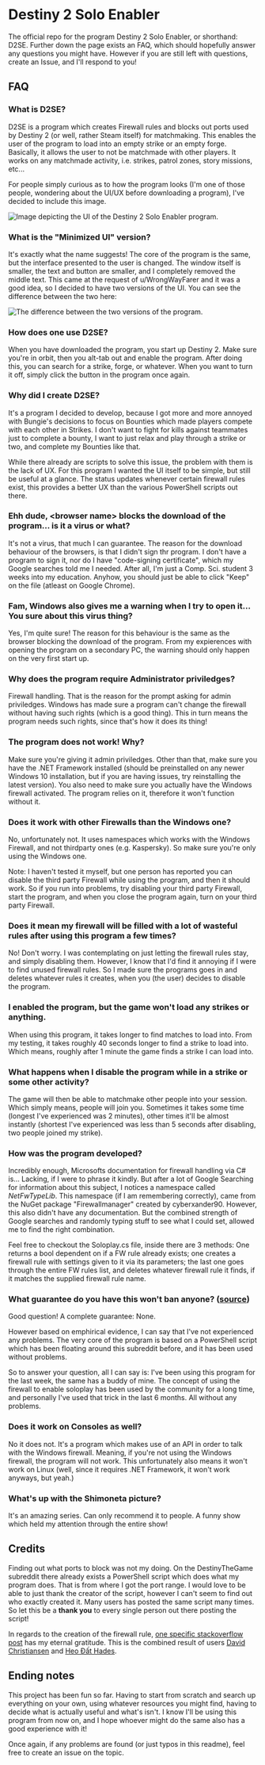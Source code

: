 # Destiny 2 Solo Enabler
The official repo for the program Destiny 2 Solo Enabler, or shorthand: D2SE.
Further down the page exists an FAQ, which should hopefully answer any questions you might have. However if you are still left with questions, create an Issue, and I'll respond to you!

## FAQ

### What is D2SE?
D2SE is a program which creates Firewall rules and blocks out ports used by Destiny 2 (or well, rather Steam itself) for matchmaking. This enables the user of the program to load into an empty strike or an empty forge. Basically, it allows the user to not be matchmade with other players.
It works on any matchmade activity, i.e. strikes, patrol zones, story missions, etc...

For people simply curious as to how the program looks (I'm one of those people, wondering about the UI/UX before downloading a program), I've decided to include this image.

![Image depicting the UI of the Destiny 2 Solo Enabler program.](https://i.imgur.com/b0s1VTP.png)

### What is the "Minimized UI" version?
It's exactly what the name suggests! The core of the program is the same, but the interface presented to the user is changed. The window itself is smaller, the text and button are smaller, and I completely removed the middle text. 
This came at the request of u/WrongWayFarer and it was a good idea, so I decided to have two versions of the UI.
You can see the difference between the two here:

![The difference between the two versions of the program.](https://i.imgur.com/STP92Cr.png)


### How does one use D2SE?
When you have downloaded the program, you start up Destiny 2. Make sure you're in orbit, then you alt-tab out and enable the program. After doing this, you can search for a strike, forge, or whatever. When you want to turn it off, simply click the button in the program once again.

### Why did I create D2SE?
It's a program I decided to develop, because I got more and more annoyed with Bungie's decisions to focus on Bounties which made players compete with each other in Strikes.
I don't want to fight for kills against teammates just to complete a bounty, I want to just relax and play through a strike or two, and complete my Bounties like that. 

While there already are scripts to solve this issue, the problem with them is the lack of UX. For this program I wanted the UI itself to be simple, but still be useful at a glance. The status updates whenever certain firewall rules exist, this provides a better UX than the various PowerShell scripts out there.

### Ehh dude, \<browser name\> blocks the download of the program... is it a virus or what?
It's not a virus, that much I can guarantee. The reason for the download behaviour of the browsers, is that I didn't sign thr program. I don't have a program to sign it, nor do I have "code-signing certificate", which my Google searches told me I needed. After all, I'm just a Comp. Sci. student 3 weeks into my education.
Anyhow, you should just be able to click "Keep" on the file (atleast on Google Chrome).

### Fam, Windows also gives me a warning when I try to open it... You sure about this virus thing?
Yes, I'm quite sure! The reason for this behaviour is the same as the browser blocking the download of the program. From my expierences with opening the program on a secondary PC, the warning should only happen on the very first start up.

### Why does the program require Administrator priviledges?
Firewall handling. 
That is the reason for the prompt asking for admin priviledges. Windows has made sure a program can't change the firewall without having such rights (which is a good thing). This in turn means the program needs such rights, since that's how it does its thing!

### The program does not work! Why?
Make sure you're giving it admin priviledges. Other than that, make sure you have the .NET Framework installed (should be preinstalled on any newer Windows 10 installation, but if you are having issues, try reinstalling the latest version).
You also need to make sure you actually have the Windows firewall activated. The program relies on it, therefore it won't function without it.

### Does it work with other Firewalls than the Windows one?
No, unfortunately not. It uses namespaces which works with the Windows Firewall, and not thirdparty ones (e.g. Kaspersky). 
So make sure you're only using the Windows one.

Note: I haven't tested it myself, but one person has reported you can disable the third party Firewall while using the program, and then it should work. So if you run into problems, try disabling your third party Firewall, start the program, and when you close the program again, turn on your third party Firewall.

### Does it mean my firewall will be filled with a lot of wasteful rules after using this program a few times?
No! Don't worry. I was contemplating on just letting the firewall rules stay, and simply disabling them. However, I know that I'd find it annoying if I were to find unused firewall rules. So I made sure the programs goes in and deletes whatever rules it creates, when you (the user) decides to disable the program.

### I enabled the program, but the game won't load any strikes or anything.
When using this program, it takes longer to find matches to load into. From my testing, it takes roughly 40 seconds longer to find a strike to load into. Which means, roughly after 1 minute the game finds a strike I can load into.

### What happens when I disable the program while in a strike or some other activity?
The game will then be able to matchmake other people into your session. Which simply means, people will join you. Sometimes it takes some time (longest I've experienced was 2 minutes), other times it'll be almost instantly (shortest I've experienced was less than 5 seconds after disabling, two people joined my strike).

### How was the program developed?
Incredibly enough, Microsofts documentation for firewall handling via C# is... Lacking, if I were to phrase it kindly. But after a lot of Google Searching for information about this subject, I notices a namespace called _NetFwTypeLib_. This namespace (if I am remembering correctly), came from the NuGet package "Firewallmanager" created by cyberxander90. However, this also didn't have any documentation. But the combined strength of Google searches and randomly typing stuff to see what I could set, allowed me to find the right combination.

Feel free to checkout the Soloplay.cs file, inside there are 3 methods: One returns a bool dependent on if a FW rule already exists; one creates a firewall rule with settings given to it via its parameters; the last one goes through the entire FW rules list, and deletes whatever firewall rule it finds, if it matches the supplied firewall rule name.

### What guarantee do you have this won't ban anyone? ([source](https://www.reddit.com/r/DestinyTheGame/comments/j4fn2g/how_to_play_all_destiny_2_content_solo_dont_have/g7ilaeh?utm_source=share&utm_medium=web2x&context=3))
Good question! A complete guarantee: None.

However based on emphirical evidence, I can say that I've not experienced any problems. The very core of the program is based on a PowerShell script which has been floating around this subreddit before, and it has been used without problems.

So to answer your question, all I can say is: I've been using this program for the last week, the same has a buddy of mine. The concept of using the firewall to enable soloplay has been used by the community for a long time, and personally I've used that trick in the last 6 months. All without any problems.

### Does it work on Consoles as well?
No it does not. It's a program which makes use of an API in order to talk with the Windows firewall. Meaning, if you're not using the Windows firewall, the program will not work.
This unfortunately also means it won't work on Linux (well, since it requires .NET Framework, it won't work anyways, but yeah.)

### What's up with the Shimoneta picture?
It's an amazing series. Can only recommend it to people. A funny show which held my attention through the entire show!

## Credits
Finding out what ports to block was not my doing. On the DestinyTheGame subreddit there already exists a PowerShell script which does what my program does. That is from where I got the port range. I would love to be able to just thank the creator of the script, however I can't seem to find out who exactly created it. Many users has posted the same script many times. So let this be a **thank you** to every single person out there posting the script!

In regards to the creation of the firewall rule, [one specific stackoverflow post](https://stackoverflow.com/a/34018032) has my eternal gratitude. This is the combined result of users [David Christiansen](https://stackoverflow.com/users/20406/david-christiansen) and [Heo Đất Hades](https://stackoverflow.com/users/2958737/heo-%c4%90%e1%ba%a5t-hades).

## Ending notes
This project has been fun so far. Having to start from scratch and search up everything on your own, using whatever resources you might find, having to decide what is actually useful and what's isn't. I know I'll be using this program from now on, and I hope whoever might do the same also has a good experience with it!

Once again, if any problems are found (or just typos in this readme), feel free to create an issue on the topic. 
